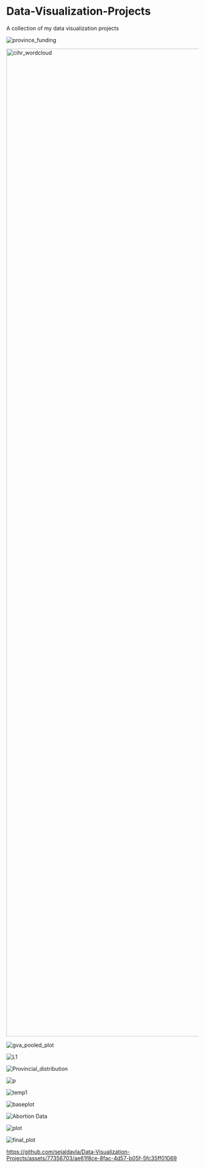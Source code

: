 # Data-Visualization-Projects
A collection of my data visualization projects

![province_funding](https://github.com/sejaldavla/Data-Visualization-Projects/assets/77356703/e2f95037-9000-40e4-8778-ed0c65c63793)

<img width="2583" alt="cihr_wordcloud" src="https://github.com/sejaldavla/Data-Visualization-Projects/assets/77356703/b288859c-ff1b-4ef3-9608-966d8626d710">

![gva_pooled_plot](https://github.com/sejaldavla/Data-Visualization-Projects/assets/77356703/6c69b473-9585-4046-a508-c46b2ba7cc79)

![L1](https://github.com/sejaldavla/Data-Visualization-Projects/assets/77356703/3cdde5f2-549d-4e73-99bb-5b4386dadd94)

![Provincial_distribution](https://github.com/sejaldavla/Data-Visualization-Projects/assets/77356703/3a2c142f-0044-4ca3-b4fd-9e2ecfd33f82)

![p](https://github.com/sejaldavla/Data-Visualization-Projects/assets/77356703/fec6a1c5-73a4-45c9-b772-f89f16062694)

![temp1](https://github.com/sejaldavla/Data-Visualization-Projects/assets/77356703/fcc3ac0d-3cf2-486e-be6e-1f3fea73f7eb)

![baseplot](https://github.com/sejaldavla/Data-Visualization-Projects/assets/77356703/a8824d1f-353f-43c3-80d0-0225538748ba)

![Abortion Data](https://github.com/sejaldavla/Data-Visualization-Projects/assets/77356703/872a35b8-b47b-4a03-a338-79aab32b91d2)

![plot](https://github.com/sejaldavla/Data-Visualization-Projects/assets/77356703/f227c58e-bf53-4948-8adc-d976b3edc3aa)

![final_plot](https://github.com/sejaldavla/Data-Visualization-Projects/assets/77356703/3132f81a-1c38-4c96-a0f4-09e0b1c3888f)

https://github.com/sejaldavla/Data-Visualization-Projects/assets/77356703/ae61f8ce-8fac-4d57-b05f-5fc35ff01069

